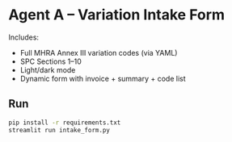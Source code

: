 # Agent A – Variation Intake Form

Includes:
- Full MHRA Annex III variation codes (via YAML)
- SPC Sections 1–10
- Light/dark mode
- Dynamic form with invoice + summary + code list

## Run

```bash
pip install -r requirements.txt
streamlit run intake_form.py
```
